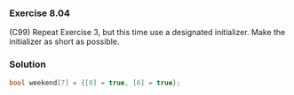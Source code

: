 ### Exercise 8.04

(C99) Repeat Exercise 3, but this time use a designated initializer. Make the initializer as short as possible.

### Solution

```c
bool weekend[7] = {[0] = true, [6] = true};
```